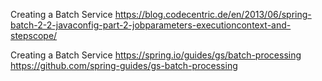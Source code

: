 Creating a Batch Service
https://blog.codecentric.de/en/2013/06/spring-batch-2-2-javaconfig-part-2-jobparameters-executioncontext-and-stepscope/

Creating a Batch Service
https://spring.io/guides/gs/batch-processing
https://github.com/spring-guides/gs-batch-processing

